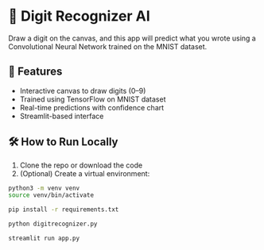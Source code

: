 # 🧠 Digit Recognizer AI

Draw a digit on the canvas, and this app will predict what you wrote using a Convolutional Neural Network trained on the MNIST dataset.

## 🎯 Features

- Interactive canvas to draw digits (0–9)
- Trained using TensorFlow on MNIST dataset
- Real-time predictions with confidence chart
- Streamlit-based interface

## 🛠️ How to Run Locally

1. Clone the repo or download the code
2. (Optional) Create a virtual environment:

```bash
python3 -m venv venv
source venv/bin/activate

pip install -r requirements.txt

python digitrecognizer.py

streamlit run app.py
